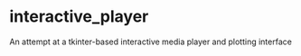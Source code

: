 # interactive_player
An attempt at a tkinter-based interactive media player and plotting interface

